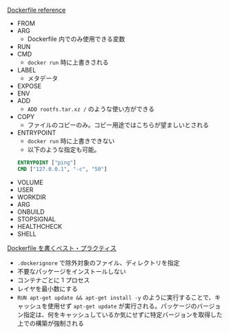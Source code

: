 
[Dockerfile reference](https://docs.docker.com/engine/reference/builder/)

* FROM
* ARG
  * Dockerfile 内でのみ使用できる変数
* RUN
* CMD
  * `docker run` 時に上書きされる
* LABEL
  * メタデータ
* EXPOSE
* ENV
* ADD
  * `ADD rootfs.tar.xz /` のような使い方ができる
* COPY
  * ファイルのコピーのみ。コピー用途ではこちらが望ましいとされる
* ENTRYPOINT
  * `docker run` 時に上書きできない
  * 以下のような指定も可能。
  ```Dockerfile
  ENTRYPOINT ["ping"]
  CMD ["127.0.0.1", "-c", "50"]
  ```
* VOLUME
* USER
* WORKDIR
* ARG
* ONBUILD
* STOPSIGNAL
* HEALTHCHECK
* SHELL


[Dockerfile を書くベスト・プラクティス](https://docs.docker.jp/engine/userguide/eng-image/dockerfile_best-practice.html#)

* `.dockerignore` で除外対象のファイル、ディレクトリを指定
* 不要なパッケージをインストールしない
* コンテナごとに 1 プロセス
* レイヤを最小数にする
* `RUN apt-get update && apt-get install -y` のように実行することで、キャッシュを使用せず `apt-get update` が実行される。パッケージのバージョン指定は、何をキャッシュしているか気にせずに特定バージョンを取得した上での構築が強制される



